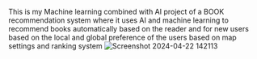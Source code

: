 This is my Machine learning combined with AI project of a BOOK recommendation system where it uses AI and machine learning to recommend books automatically based on the reader and for new users based on the local and global preference of the users based on map settings and ranking system
![Screenshot 2024-04-22 142113](https://github.com/SeitenTaisei1304/Book-Recommendation-System/assets/103646045/26b0e4ca-d87f-44a9-bd17-dd189ff28c4a)

